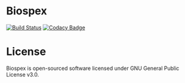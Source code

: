 # Biospex
[![Build Status](https://travis-ci.org/iDigBio/Biospex.svg?branch=master)](https://travis-ci.org/iDigBio/Biospex)
[![Codacy Badge](https://api.codacy.com/project/badge/Grade/6fb330b932f64694801c500e8796b07c)](https://www.codacy.com/app/bruhnrp/Biospex?utm_source=github.com&amp;utm_medium=referral&amp;utm_content=iDigBio/Biospex&amp;utm_campaign=Badge_Grade)

# License
Biospex is open-sourced software licensed under GNU General Public License v3.0.